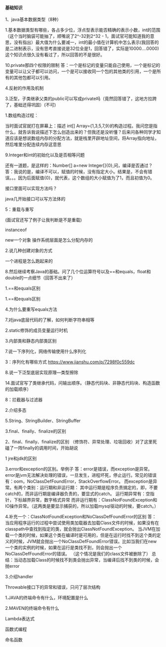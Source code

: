 #### 基础知识

1、java基本数据类型（8种）

1.基本数据类型有哪些，各占多少位，浮点型表示能否精确的表示小数，int的范围（这个当时脑袋可能抽了，顺嘴说了2^-32到2^32 - 1，面试官可能知道我的意思，没有指出）最大值为什么要减一，int的最小值在计算机中怎么表示(我回答的是二进制表示，没有思考直接说是32位全是1，回答错了，实际是10000....0000) 这个知识点很久没有看过了，所以回答的不是很好。

10.private那四个权限的限制
答：一个是标记的变量只能自己使用，一个是标记的变量可以让父子都可以访问，一个是可以接收同一个包的其他类的引用，一个是所有的其他包都可以引用。

4.反射的作用及机制 

3.泛型，子类继承父类的public可以写成private吗（竟然回答错了，这地方拉跨了，基础还得巩固）(不可)

1.数组构造过程：

当时面试官就打在屏幕上：描述 int[] Array={1,3,5,7,9}的构造过程。我问您是指什么，就告诉我说描述下怎么创造出来的？但我还是没听懂？后来问各种同学才知道应该是想说数组内存的分配方法，就是栈里开辟地址空间，将Array指向地址，然后堆里分配连续内存这意思

9.Integer和int的初始化以及是否相等问题

还有一道题，是这样的：Number[] a=new Integer[]{0},问，编译是否通过？
答：我说的是，编译不可以，赋值的时候，没有指定大小。结果是，不会有错误。。。因为后面赋值{0}，就代表，这个数组的大小赋值为了1，而且初值为0。

接口里面可以实现方法吗？

java几开始接口可以写方法体的

5：重载与重写

(面试官还写了例子让我判断是不是重载)

instanceof

new一个对象 操作系统层面是怎么分配内存的 

2.说几种创建对象的方式 

一个进程是怎么跑起来的

8.然后继续考察Java的基础。问了几个位运算符号以及==和equals，float和double的一点细节（回答不出来了）

1.==和equals区别 	

1.==和equals区别

4.为什么要重写equals方法 

7.对java底层代码的了解，如何判断字符串相等	

2.static修饰的成员变量运行时机 	

3.内部类和静态内部类区别 		

7.说一下序列化，网络传输使用什么序列化 	

3：序列化有哪些方式  https://www.jianshu.com/p/7298f0c559dc

8.说一下泛型底层实现原理—类型擦除

14.面试官写了类继承代码，问输出顺序。（静态代码块、非静态代码块、构造函数的加载顺序）

8：拦截器与过滤器

2.介绍多态

5.String、StringBuilder、StringBuffer

3.final、finally、finalize的区别

2、final、finally、finalize的区别 （修饰符、异常处理、垃圾回收）对了这里死磕了一阵finally的调用时间，开始胡说

1 jre和jdk的区别

3.error和exception的区别。举例子
答：error是错误，而exception是异常。
error是jvm无法解决处理的错误，一旦发生，进程坏死，停止运行。常见的错误有：oom，NoClassDefFoundError，StackOverflowError。
而exception是异常。有两个类别：运行期和非运行期：
其中运行期是程序负责搞定的，即，不要catch的，而非运行期是编译器负责的，要显式的catch。
运行期异常有：空指针，下标越界异常，数字格式异常
而非运行期有：ClassNotFoundException和IO操作异常。（这两类是要显示捕获的，所以加载mysql驱动的时候，要catch。）

4.补充一个：ClassNotFoundException和NoClassDefFoundError的区别
答：
当应用程序运行的过程中尝试使用类加载器去加载Class文件的时候，如果没有在classpath中查找到指定的类，就会抛出ClassNotFoundException。
当JVM在加载一个类的时候，如果这个类在编译时是可用的，但是在运行时找不到这个类的定义的时候，JVM就会抛出一个NoClassDefFoundError错误。比如当我们在new一个类的实例的时候，如果在运行是类找不到，则会抛出一个NoClassDefFoundError的错误。
（这个情况是我们的class文件被删除了）
总结：当动态加载Class的时候找不到类会抛出异常，当编译后找不到类的时候，会抛error

3.介绍handler

Throwable接口下的异常和错误，只问了层次结构

1.JAVA的终端命令有什么，环境配置是什么

2.MAVEN的终端命令有什么

Lambda表达式

函数式编程

命名函数